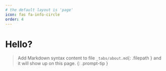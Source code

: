 ```yaml
---
# the default layout is 'page'
icon: fas fa-info-circle
order: 4
---
```

# Hello?

> Add Markdown syntax content to file `_tabs/about.md`{: .filepath } and it will show up on this page.
{: .prompt-tip }
